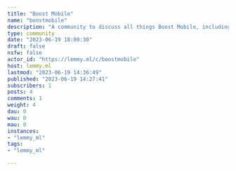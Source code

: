 ```yaml
---
title: "Boost Mobile" 
name: "boostmobile"
description: "A community to discuss all things Boost Mobile, including related brands such as Boost InfiniteRules:1. Be civil and nice.2. No Spam."
type: community
date: "2023-06-19 18:00:30"
draft: false
nsfw: false
actor_id: "https://lemmy.ml/c/boostmobile"
host: lemmy.ml
lastmod: "2023-06-19 14:36:49"
published: "2023-06-19 14:27:41"
subscribers: 1
posts: 4
comments: 1
weight: 4
dau: 0
wau: 0
mau: 0
instances:
- "lemmy_ml"
tags: 
- "lemmy_ml"

---
```

